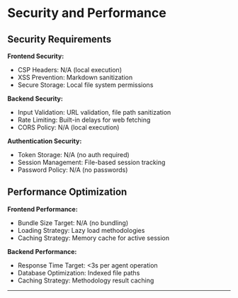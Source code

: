 # **Security and Performance**

## **Security Requirements**

**Frontend Security:**
- CSP Headers: N/A (local execution)
- XSS Prevention: Markdown sanitization
- Secure Storage: Local file system permissions

**Backend Security:**
- Input Validation: URL validation, file path sanitization
- Rate Limiting: Built-in delays for web fetching
- CORS Policy: N/A (local execution)

**Authentication Security:**
- Token Storage: N/A (no auth required)
- Session Management: File-based session tracking
- Password Policy: N/A (no passwords)

## **Performance Optimization**

**Frontend Performance:**
- Bundle Size Target: N/A (no bundling)
- Loading Strategy: Lazy load methodologies
- Caching Strategy: Memory cache for active session

**Backend Performance:**
- Response Time Target: <3s per agent operation
- Database Optimization: Indexed file paths
- Caching Strategy: Methodology result caching

---
